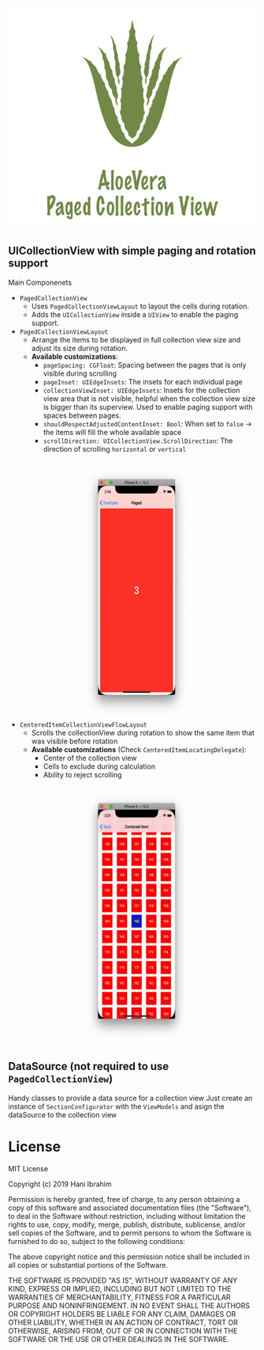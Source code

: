 <p align="center">
<img width="600" height="450" src="Resources/title.png">
</p>

## UICollectionView with simple paging and rotation support

Main Componenets
- `PagedCollectionView`
    - Uses `PagedCollectionViewLayout` to layout the cells during rotation.
    - Adds the `UICollectionView` inside a `UIView` to enable the paging support.
- `PagedCollectionViewLayout`
    - Arrange the items to be displayed in full collection view size and adjust its size during rotation.
    - <b>Available customizations</b>:
        - `pageSpacing: CGFloat`: Spacing between the pages that is only visible during scrolling
        - `pageInset: UIEdgeInsets`: The insets for each individual page
        - `collectionViewInset: UIEdgeInsets`: Insets for the collection view area that is not visible, helpful when the collection view size is bigger than its superview. Used to enable paging support with spaces between pages.
        - `shouldRespectAdjustedContentInset: Bool`: When set to `false` -> the items will fill the whole available space
        - `scrollDirection: UICollectionView.ScrollDirection`: The direction of scrolling `horizontal` or `vertical`
        <br><br>
    <img width="600" height="520" src="Resources/paged-example.gif">
- `CenteredItemCollectionViewFlowLayout`
    - Scrolls the collectionView during rotation to show the same item that was visible before rotation
    - <b>Available customizations</b> (Check `CenteredItemLocatingDelegate`):
        - Center of the collection view
        - Cells to exclude during calculation
        - Ability to reject scrolling
        <br><br>
    <img width="600" height="520" src="Resources/centered-item-example.gif">

## DataSource (not required to use `PagedCollectionView`)
Handy classes to provide a data source for a collection view
Just create an instance of `SectionConfigurator` with the `ViewModels` and asign the dataSource to the collection view

# License
MIT License

Copyright (c) 2019 Hani Ibrahim

Permission is hereby granted, free of charge, to any person obtaining a copy
of this software and associated documentation files (the "Software"), to deal
in the Software without restriction, including without limitation the rights
to use, copy, modify, merge, publish, distribute, sublicense, and/or sell
copies of the Software, and to permit persons to whom the Software is
furnished to do so, subject to the following conditions:

The above copyright notice and this permission notice shall be included in all
copies or substantial portions of the Software.

THE SOFTWARE IS PROVIDED "AS IS", WITHOUT WARRANTY OF ANY KIND, EXPRESS OR
IMPLIED, INCLUDING BUT NOT LIMITED TO THE WARRANTIES OF MERCHANTABILITY,
FITNESS FOR A PARTICULAR PURPOSE AND NONINFRINGEMENT. IN NO EVENT SHALL THE
AUTHORS OR COPYRIGHT HOLDERS BE LIABLE FOR ANY CLAIM, DAMAGES OR OTHER
LIABILITY, WHETHER IN AN ACTION OF CONTRACT, TORT OR OTHERWISE, ARISING FROM,
OUT OF OR IN CONNECTION WITH THE SOFTWARE OR THE USE OR OTHER DEALINGS IN THE
SOFTWARE.
